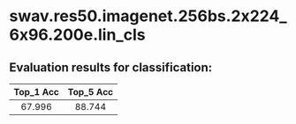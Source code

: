 # swav.res50.imagenet.256bs.2x224_6x96.200e.lin_cls  

## Evaluation results for classification:  

|  Top_1 Acc  |  Top_5 Acc  |  
|:-----------:|:-----------:|  
|   67.996    |   88.744    |

